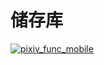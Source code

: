 # 储存库

<a href="https://github.com/xiao-cao-x/pixiv_func_mobile" target="_blank">
    <img src="https://github-readme-stats.vercel.app/api/pin/?username=xiao-cao-x&repo=pixiv_func_mobile&theme=omni" 
        alt="pixiv_func_mobile">
</a>